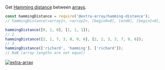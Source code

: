 Get [Hamming distance] between [arrays].

```javascript
const hammingDistance = require('@extra-array/hamming-distance');
// hammingDistance(<array1>, <array2>, [begin0=0], [end0], [begin1=0], [end1])

hammingDistance([0, 1, 0], [1, 1, 1]);
// 2
hammingDistance([2, 1, 7, 3, 8, 9, 6], [2, 2, 3, 3, 7, 9, 6]);
// 3
hammingDistance(['richard', 'hamming'], ['richard']);
// NaN (array lengths are not equal)
```


[![extra-array](https://i.imgur.com/nwyrmkW.jpg)](https://www.npmjs.com/package/extra-array)

[Hamming distance]: https://en.wikipedia.org/wiki/Hamming_distance
[arrays]: https://developer.mozilla.org/en-US/docs/Web/JavaScript/Guide/Indexed_collections
